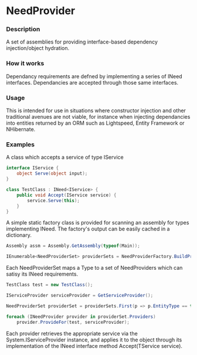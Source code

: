 NeedProvider
============

### Description

A set of assemblies for providing interface-based dependency injection/object hydration.

### How it works

Dependancy requirements are defned by implementing a series of INeed<TService> interfaces.
Dependancies are accepted through those same interfaces.

### Usage

This is intended for use in situations where constructor injection and other traditional avenues are 
not viable, for instance when injecting dependancies into entities returned by an ORM such as 
Lightspeed, Entity Framework or NHibernate.

### Examples

A class which accepts a service of type IService

```csharp
interface IService {
	object Serve(object input);
}

class TestClass : INeed<IService> { 
	public void Accept(IService service) { 
		service.Serve(this);
	}
}
```

A simple static factory class is provided for scanning an assembly for types implementing INeed. 
The factory's output can be easily cached in a dictionary.

```csharp
Assembly assm = Assembly.GetAssembly(typeof(Main));

IEnumerable<NeedProviderSet> providerSets = NeedProviderFactory.BuildProviders(assm);
```

Each NeedProviderSet maps a Type to a set of NeedProviders which can satisy its INeed requirements.

```csharp
TestClass test = new TestClass();

IServiceProvider serviceProvider = GetServiceProvider();

NeedProviderSet providerSet = providerSets.First(p => p.EntityType == typeof(TestClass));

foreach (INeedProvider provider in providerSet.Providers)
	provider.ProvideFor(test, serviceProvider);
```

Each provider retrieves the appropriate service via the System.IServiceProvider instance, and applies it to
the object through its implementation of the INeed interface method Accept(TService service).